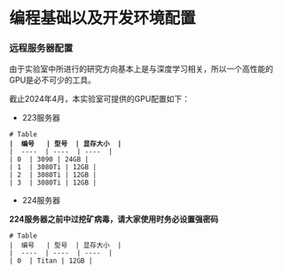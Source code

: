 # 编程基础以及开发环境配置

### 远程服务器配置

由于实验室中所进行的研究方向基本上是与深度学习相关，所以一个高性能的GPU是必不可少的工具。

截止2024年4月，本实验室可提供的GPU配置如下：

* 223服务器

<pre><code># Table
<strong>|  编号   | 型号  | 显存大小  |
</strong>|  ----  | ----  | ----  |
| 0  | 3090 | 24GB |
| 1  | 3080Ti | 12GB |
| 2  | 3080Ti | 12GB |
| 3  | 3080Ti | 12GB |
</code></pre>

* 224服务器

**224服务器之前中过挖矿病毒，请大家使用时务必设置强密码**

```
# Table
|  编号   | 型号  | 显存大小  |
|  ----  | ----  | ----  |
| 0  | Titan | 12GB |
```

